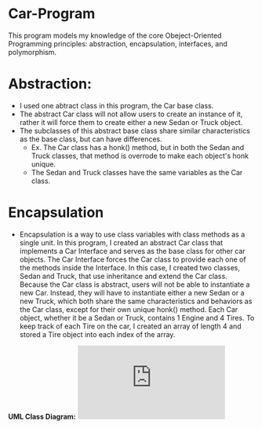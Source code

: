 # Car-Program
This program models my knowledge of the core Obeject-Oriented Programming principles: abstraction, encapsulation, interfaces, and polymorphism. 

# Abstraction:
* I used one abtract class in this program, the Car base class.
* The abstract Car class will not allow users to create an instance of it, rather it will force them to create either a new Sedan or Truck object.
* The subclasses of this abstract base class share similar characteristics as the base class, but can have differences.
  * Ex. The Car class has a honk() method, but in both the Sedan and Truck classes, that method is overrode to make each object's honk unique.
  * The Sedan and Truck classes have the same variables as the Car class.

# Encapsulation
* Encapsulation is a way to use class variables with class methods as a single unit.
In this program, I created an abstract Car class that implements a Car Interface and serves as the base class for other car objects.
The Car Interface forces the Car class to provide each one of the methods inside the Interface. In this case, I created two classes, 
Sedan and Truck, that use inheritance and extend the Car class. Because the Car class is abstract, users will not be able to instantiate 
a new Car. Instead, they will have to instantiate either a new Sedan or a new Truck, which both share the same characteristics and 
behaviors as the Car class, except for their own unique honk() method. Each Car object, whether it be a Sedan or Truck, contains 1 Engine and 4 Tires.
To keep track of each Tire on the car, I created an array of length 4 and stored a Tire object into each index of the array.

**UML Class Diagram:**
![UML.Class.Diagram.pdf](https://github.com/paysonjparker/Car-Program/files/7358340/UML.Class.Diagram.pdf)
